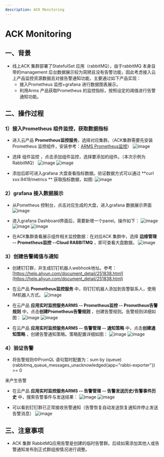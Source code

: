 ```yaml
---
description: ACK Monitoring
---
```


# ACK Monitoring

## 一、背景
- 线上ACK 集群部署了StatefulSet 应用（rabbitMQ），由于rabbitMQ 本身自带的management 后台数据展示较为简陋且没有告警功能，因此考虑接入云上产品监控资源数据且对接告警通知功能，主要通过如下产品实现：
   - 接入Prometheus 监控+grafana 进行数据图表展示。
   - 利用Arms 产品获取Prometheus 的监控指标，按照设定的阈值进行告警通知功能。

## 二、操作过程
### 1）接入Prometheus 组件监控，获取数据指标

- 进入云产品 **Prometheus监控服务**，选择对应集群。（ACK集群需要先安装Prometheus 监控组件，安装参考：[ARMS Prometheus监控](https://help.aliyun.com/document_detail/161304.html)）
![image](https://github.com/yakir3/knowledge/assets/30774576/ce49db98-2a2f-4c8d-a751-f20ecb9c2474)


- 选择 组件监控 ，点击添加组件监控，选择要添加的组件。（本次示例为RabbitMQ）
![image](https://github.com/yakir3/knowledge/assets/30774576/813a9009-e886-406d-ac34-35dd85f5b1e0)
![image](https://github.com/yakir3/knowledge/assets/30774576/ee2c6fda-e9fc-47da-a99e-d1707223c9b6)

- 添加后即可进入grafana 大盘查看指标数据。验证数据方式可以通过 **curl  xxx:9419/metrics ** 获取指标数据，如图:
![image](https://github.com/yakir3/knowledge/assets/30774576/f1b5ad66-55f9-4a93-bcb4-fe7bdffdedcc)


### 2）grafana 接入数据展示

- 从Pometheus 控制台，点击对应生成的大盘，进入grafana 数据展示界面
![image](https://github.com/yakir3/knowledge/assets/30774576/a27e3370-9514-4aa2-8054-1c17cc98fc35)

- 进入grafana Dashboard界面后，需要新增一个panel。操作如下：
![image](https://github.com/yakir3/knowledge/assets/30774576/1e9b76f4-e4ae-4b48-9e28-1419add8b722)
![image](https://github.com/yakir3/knowledge/assets/30774576/da76aa68-16a4-47d8-806a-f8e22d0d8ec2)
![image](https://github.com/yakir3/knowledge/assets/30774576/9bab624d-6e04-4090-84db-0c476d45083e)

- 在ACK集群查看展示组件相关监控数据：在对应ACK 集群中，选择 **运维管理 -- Prometheus监控 --Cloud RABBITMQ** ，即可查看大盘数据。
![image](https://github.com/yakir3/knowledge/assets/30774576/783c785f-d7e3-4c76-ada9-a86ad8f2bfef)

### 3）创建告警阈值与通知

- 创建钉钉群，并生成钉钉机器人webhook地址。参考：[https://help.aliyun.com/document_detail/251838.html](https://help.aliyun.com/document_detail/251838.html)

- 在云产品 **Prometheus监控服务** 中，将钉钉机器人添加到告警联系人，使用IM机器人方式。
![image](https://github.com/yakir3/knowledge/assets/30774576/839015bd-8f52-4b80-9921-95d76e112a20)

- 在云产品 **应用实时监控服务ARMS -- Prometheus监控 -- Prometheus告警规则** 中，点击**创建Prometheus告警规则** ，创建告警规则。告警规则详细如图：
![image](https://github.com/yakir3/knowledge/assets/30774576/c18ff441-b85b-4ef9-b4b8-4cba00f6140a)
![image](https://github.com/yakir3/knowledge/assets/30774576/280251b2-8d76-40dd-a9c5-58acfd58ad70)

- 在云产品 **应用实时监控服务ARMS -- 告警管理 -- 通知策略** 中，点击**创建通知策略** ，创建告警通知策略。策略配置详细如图：
![image](https://github.com/yakir3/knowledge/assets/30774576/7b294469-b708-4e43-9790-ac6e37754b99)
![image](https://github.com/yakir3/knowledge/assets/30774576/215729d6-a0f7-461c-9c68-7add6208148d)

### 4）验证告警

- 将告警规则中PromQL 语句暂时配置为：sum by (queue)(rabbitmq_queue_messages_unacknowledged{app="rabbi-exporter"}) >= 0

来产生告警

- 在云产品 **应用实时监控服务ARMS -- 告警管理 -- 告警发送历史/告警事件历史** 中，搜索告警事件与发送结果：
![image](https://github.com/yakir3/knowledge/assets/30774576/a61fec82-a752-4859-9d65-b2d26c870b9c)
![image](https://github.com/yakir3/knowledge/assets/30774576/2edb7be7-2f47-4991-b199-c67d01a25b59)

- 可以看到钉钉群已正常接收告警通知（告警恢复自动发送恢复通知并停止发送告警消息）
![image](https://github.com/yakir3/knowledge/assets/30774576/5886ee87-351c-496a-a701-9e2c056848fb)

## 三、注意事项

- ACK 集群 RabbitMQ应用告警是创建的临时告警群。后续如需添加其他人或告警通知发布到正式群组按情况进行调整。
